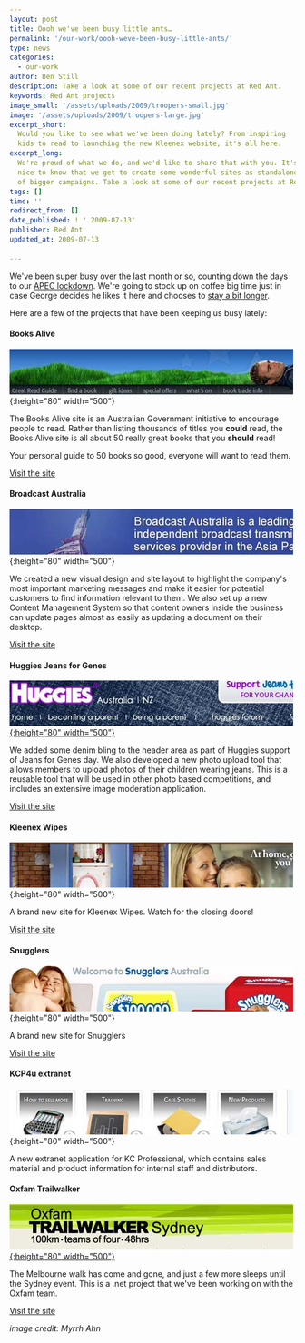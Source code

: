 ```yaml
---
layout: post
title: Oooh we've been busy little ants…
permalink: '/our-work/oooh-weve-been-busy-little-ants/'
type: news
categories:
  - our-work
author: Ben Still
description: Take a look at some of our recent projects at Red Ant.
keywords: Red Ant projects
image_small: '/assets/uploads/2009/troopers-small.jpg'
image: '/assets/uploads/2009/troopers-large.jpg'
excerpt_short:
  Would you like to see what we've been doing lately? From inspiring
  kids to read to launching the new Kleenex website, it's all here.
excerpt_long:
  We're proud of what we do, and we'd like to share that with you. It's
  nice to know that we get to create some wonderful sites as standalones and as part
  of bigger campaigns. Take a look at some of our recent projects at Red Ant below.
tags: []
time: ''
redirect_from: []
date_published: ! ' 2009-07-13'
publisher: Red Ant
updated_at: 2009-07-13

---
```


We've been super busy over the last month or so, counting down the days to our [APEC lockdown](http://www.theaustralian.news.com.au/story/0,,22145672-28737,00.html). We're going to stock up on coffee big time just in case George decides he likes it here and chooses to [stay a bit longer](http://www.smh.com.au/news/national/bush-may-stay-in-town-longer/2007/08/09/1186530533168.html).

Here are a few of the projects that have been keeping us busy lately:

#### Books Alive

![Books Alive](/assets/uploads/2009/aug-update-books-alive.jpg){:height="80" width="500"}

The Books Alive site is an Australian Government initiative to encourage people to read. Rather than listing thousands of titles you **could** read, the Books Alive site is all about 50 really great books that you **should** read!

Your personal guide to 50 books so good, everyone will want to read them.

[Visit the site](http://www.booksalive.com.au)

#### Broadcast Australia

![Broadcast Australia](/assets/uploads/2009/aug-update-broadcast-australia.jpg){:height="80" width="500"}

We created a new visual design and site layout to highlight the company's most important marketing messages and make it easier for potential customers to find information relevant to them. We also set up a new Content Management System so that content owners inside the business can update pages almost as easily as updating a document on their desktop.

[Visit the site](http://www.broadcastaustralia.com.au)

#### Huggies Jeans for Genes

[![Huggies](/assets/uploads/2009/aug-update-huggies.jpg){:height="80" width="500"}](/portfolio/huggies/)

We added some denim bling to the header area as part of Huggies support of Jeans for Genes day. We also developed a new photo upload tool that allows members to upload photos of their children wearing jeans. This is a reusable tool that will be used in other photo based competitions, and includes an extensive image moderation application.

[Visit the site](http://www.huggies.com.au)

#### Kleenex Wipes

![Kleenex Wipes](/assets/uploads/2009/aug-update-kleenex-wipes.jpg){:height="80" width="500"}

A brand new site for Kleenex Wipes. Watch for the closing doors!

[Visit the site](http://www.kleenexwipes.com.au)

#### Snugglers

![Snugglers](/assets/uploads/2009/aug-update-snugglers.jpg){:height="80" width="500"}

A brand new site for Snugglers

[Visit the site](http://www.snugglers.com.au)

#### KCP4u extranet

![kcp4u](/assets/uploads/2009/aug-update-kcp4u.jpg){:height="80" width="500"}

A new extranet application for KC Professional, which contains sales material and product information for internal staff and distributors.

#### Oxfam Trailwalker

[![Trailwalker](/assets/uploads/2009/aug-update-trailwalker.jpg){:height="80" width="500"}](http://www2.oxfam.org.au/trailwalker/Sydney)

The Melbourne walk has come and gone, and just a few more sleeps until the Sydney event. This is a .net project that we've been working on with the Oxfam team.

[Visit the site](http://www2.oxfam.org.au/trailwalker/Sydney)

_image credit: Myrrh Ahn_
